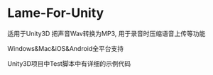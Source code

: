 # Lame-For-Unity
适用于Unity3D 把声音Wav转换为MP3, 用于录音时压缩语音上传等功能

Windows&Mac&iOS&Android全平台支持

Unity3D项目中Test脚本中有详细的示例代码

